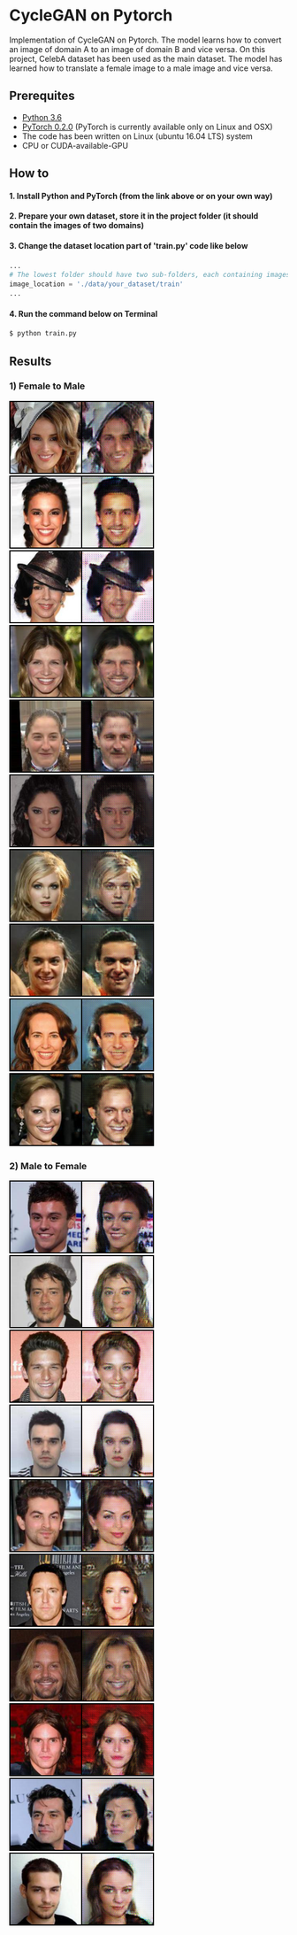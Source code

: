 # CycleGAN on Pytorch

Implementation of CycleGAN on Pytorch. The model learns how to convert an image of domain A to an image of domain B and vice versa. On this project, CelebA dataset has been used as the main dataset. The model has learned how to translate a female image to a male image and vice versa.


## Prerequites
* [Python 3.6](https://www.continuum.io/downloads)
* [PyTorch 0.2.0](http://pytorch.org/) (PyTorch is currently available only on Linux and OSX)
* The code has been written on Linux (ubuntu 16.04 LTS) system
* CPU or CUDA-available-GPU


## How to
#### 1. Install Python and PyTorch (from the link above or on your own way)
#### 2. Prepare your own dataset, store it in the project folder (it should contain the images of two domains)
#### 3. Change the dataset location part of 'train.py' code like below
```python
...
# The lowest folder should have two sub-folders, each containing images from another domain
image_location = './data/your_dataset/train'
...
```
#### 4. Run the command below on Terminal
```bash
$ python train.py
```


## Results
### 1) Female to Male
![FtoM_01](result/examples/FtoM_01.png)
![FtoM_02](result/examples/FtoM_02.png)
![FtoM_03](result/examples/FtoM_03.png)
![FtoM_04](result/examples/FtoM_04.png)
![FtoM_05](result/examples/FtoM_05.png)
![FtoM_06](result/examples/FtoM_06.png)
![FtoM_07](result/examples/FtoM_07.png)
![FtoM_08](result/examples/FtoM_08.png)
![FtoM_09](result/examples/FtoM_09.png)
![FtoM_10](result/examples/FtoM_10.png)
### 2) Male to Female
![MtoF_01](result/examples/MtoF_01.png)
![MtoF_02](result/examples/MtoF_02.png)
![MtoF_03](result/examples/MtoF_03.png)
![MtoF_04](result/examples/MtoF_04.png)
![MtoF_05](result/examples/MtoF_05.png)
![MtoF_06](result/examples/MtoF_06.png)
![MtoF_07](result/examples/MtoF_07.png)
![MtoF_08](result/examples/MtoF_08.png)
![MtoF_09](result/examples/MtoF_09.png)
![MtoF_10](result/examples/MtoF_10.png)